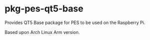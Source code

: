 # pkg-pes-qt5-base

Provides QT5 Base package for PES to be used on the Raspberry Pi.

Based upon Arch Linux Arm version.

